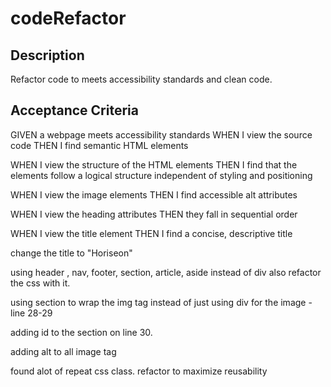 # codeRefactor

## Description

Refactor code to meets accessibility standards and clean code.

## Acceptance Criteria

GIVEN a webpage meets accessibility standards
WHEN I view the source code
THEN I find semantic HTML elements

WHEN I view the structure of the HTML elements
THEN I find that the elements follow a logical structure independent of styling and positioning

WHEN I view the image elements
THEN I find accessible alt attributes

WHEN I view the heading attributes
THEN they fall in sequential order

WHEN I view the title element
THEN I find a concise, descriptive title


change the title to "Horiseon"

using header , nav, footer, section, article, aside instead of div
also refactor the css with it.

using section to wrap the img tag instead of just using div for the image - line 28-29

adding id to the section on line 30.

adding alt to all image tag

found alot of repeat css class. refactor to maximize reusability

